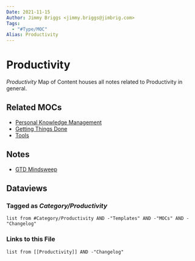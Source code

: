 ```yaml
---
Date: 2021-11-15
Author: Jimmy Briggs <jimmy.briggs@jimbrig.com>
Tags:
  - "#Type/MOC"
Alias: Productivity
---
```


# Productivity

*Productivity* Map of Content houses all notes related to Productivity in general.

## Related MOCs

* [Personal Knowledge Management](Personal%20Knowledge%20Management.md)
* [Getting Things Done](../Slipbox/Getting%20Things%20Done.md)
* [Tools](../Slipbox/Tools.md)

## Notes

* [GTD Mindsweep](../Slipbox/GTD%20Mindsweep.md)

## Dataviews

### Tagged as *Category/Productivity*

````dataview
list from #Category/Productivity AND -"Templates" AND -"MOCs" AND -"Changelog"
````

### Links to this File

````dataview
list from [[Productivity]] AND -"Changelog"
````
